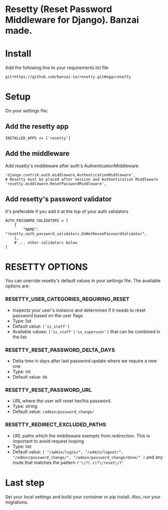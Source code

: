 # Resetty (Reset Password Middleware for Django). Banzai made.

# Install
Add the following line to your requirements.txt file

```
git+https://github.com/banzai-io/resetty.git#egg=resetty
```

# Setup
On your settings file:

## Add the resetty app

```
INSTALLED_APPS += ['resetty']
```

## Add the middleware
Add resetty's middleware after auth's AuthenticationMiddleware

```
'django.contrib.auth.middleware.AuthenticationMiddleware',
# Resetty must be placed after Session and Authentication Middleware
'resetty.middleware.ResetPasswordMiddleware', 
```

## Add resetty's password validator
It's preferable if you add it at the top of your auth validators

```
AUTH_PASSWORD_VALIDATORS = [
    {
        "NAME": "resetty.auth_password_validators.DoNotReusePasswordValidator",
    },
    # ... other validators below
]
```

# RESETTY OPTIONS
You can override resetty's default values in your settings file. The available options are:

### RESETTY_USER_CATEGORIES_REQUIRING_RESET
* Inspects your user's instance and determines if it needs to reset password based on the user flags
* Type: list
* Default value: `['is_staff']`
* Available values: `['is_staff'|'is_superuser']` that can be combined in the list. 

### RESETTY_RESET_PASSWORD_DELTA_DAYS
* Delta time in days after last password update where we require a new one
* Type: int 
* Default value: `90`

### RESETTY_RESET_PASSWORD_URL
* URL where the user will reset her/his password.
* Type: string
* Default value: `/admin/password_change/`

### RESETTY_REDIRECT_EXCLUDED_PATHS
* URL paths which the middleware exempts from redirection. This is important to avoid request looping
* Type: list
* Default value: `[
"/admin/login/",
"/admin/logout/",
"/admin/password_change/",
"/admin/password_change/done/"
]`
and any route that matches the pattern 
`r'\/?(.+)?\/reset\/?'`

# Last step
Set your local settings and build your container or pip install. Also, run your migrations.
